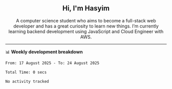 <h2 align="center">Hi, I'm Hasyim</h2>

<p align="center">A computer science student who aims to become a full-stack web developer and has a great curiosity to learn new things. I’m currently learning backend development using JavaScript and Cloud Engineer with AWS.</p>

---

📊 **Weekly development breakdown**

<!--START_SECTION:waka-->

```txt
From: 17 August 2025 - To: 24 August 2025

Total Time: 0 secs

No activity tracked
```

<!--END_SECTION:waka-->

<!-- - You can reach me on **hasyim11c@gmail.com** -->

